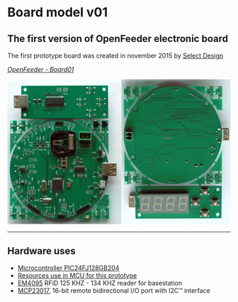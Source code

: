 # Board model v01

## The first version of OpenFeeder electronic board

The first prototype board was created in november 2015 by [Select Design](http://select-design.net/)

*[OpenFeeder - Board01](https://docs.google.com/document/d/1MuPXdwcBcdYiER29TY8erCPw7mGYlfRxIeXWazllpBY/edit?usp=sharing)*

![OpenFeeder - Board01](/board01/img_board01.png?raw=true "OpenFeeder electronic board - Version 1")

---

## Hardware uses

* [Microcontroller PIC24FJ128GB204](http://www.microchip.com/wwwproducts/en/PIC24FJ128GB204)
* [Resources use in MCU for this prototype](https://docs.google.com/spreadsheets/d/1D_HJ7V6YHo9pNStHAJYh01Dri3mt44KcvlEwgSB19P8/*dit?usp=sharing)
* [EM4095](https://www.emmicroelectronic.com/product/rf-reader-ics/em4095) RFID 125 KHZ - 134 KHZ reader for basestation
* [MCP23017](http://www.microchip.com/wwwproducts/en/MCP23017), 16-bit remote bidirectional I/O port with I2C™ interface
